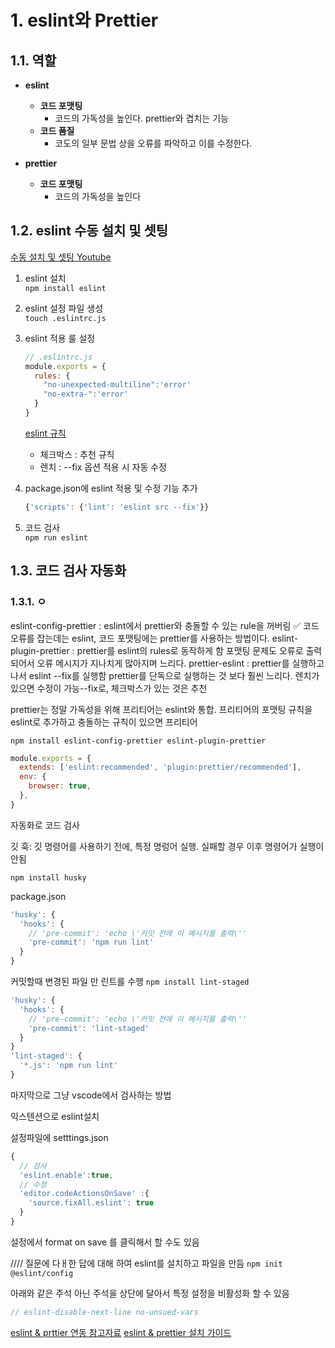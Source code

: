 # 1. eslint와 Prettier

## 1.1. 역할

- **eslint**

  - **코드 포맷팅**
    - 코드의 가독성을 높인다. prettier와 겹치는 기능
  - **코드 품질**
    - 코도의 일부 문법 상을 오류를 파악하고 이를 수정한다.

- **prettier**
  - **코드 포맷팅**
    - 코드의 가독성을 높인다

## 1.2. eslint 수동 설치 및 셋팅

[수동 설치 및 셋팅 Youtube](https://www.youtube.com/watch?v=Y3kjHM7d3Zo)

1. eslint 설치  
   `npm install eslint`
2. eslint 설정 파일 생성  
   `touch .eslintrc.js`
3. eslint 적용 룰 설정

   ```js
   // .eslintrc.js
   module.exports = {
     rules: {
       "no-unexpected-multiline":'error'
       "no-extra-":'error'
     }
   }
   ```

   [eslint 규칙](https://eslint.org/docs/latest/rules/)

   - 체크박스 : 추천 규칙
   - 렌치 : --fix 옵션 적용 시 자동 수정

4. package.json에 eslint 적용 및 수정 기능 추가
   ```js
   {'scripts': {'lint': 'eslint src --fix'}}
   ```
5. 코드 검사  
   `npm run eslint`

## 1.3. 코드 검사 자동화

### 1.3.1. ㅇ

eslint-config-prettier : eslint에서 prettier와 충돌할 수 있는 rule을 꺼버림 ✅
코드 오류를 잡는데는 eslint, 코드 포맷팅에는 prettier를 사용하는 방법이다.
eslint-plugin-prettier : prettier를 eslint의 rules로 동작하게 함
포맷팅 문제도 오류로 출력되어서 오류 메시지가 지나치게 많아지며 느리다.
prettier-eslint : prettier를 실행하고 나서 eslint --fix를 실행함
prettier를 단독으로 실행하는 것 보다 훨씬 느리다.
렌치가 있으면 수정이 가능--fix로, 체크박스가 있는 것은 추천

prettier는 정말 가독성을 위해
프리티어는 eslint와 통합. 프리티어의 포맷팅 규칙을 eslint로 추가하고
충돌하는 규칙이 있으면 프리티어

`npm install eslint-config-prettier eslint-plugin-prettier`

```js
module.exports = {
  extends: ['eslint:recommended', 'plugin:prettier/recommended'],
  env: {
    browser: true,
  },
}
```

자동화로 코드 검사

깃 훅: 깃 명령어를 사용하기 전에, 특정 명렁어 실행. 실패할 경우 이후 명령어가 실행이 안됨

`npm install husky`

package.json

```js
'husky': {
  'hooks': {
    // 'pre-commit': 'echo \'커밋 전에 이 메시지를 출력\''
    'pre-commit': 'npm run lint'
  }
}
```

커밋할때 변경된 파일 만 린트를 수행
`npm install lint-staged`

```js
'husky': {
  'hooks': {
    // 'pre-commit': 'echo \'커밋 전에 이 메시지를 출력\''
    'pre-commit': 'lint-staged'
  }
}
'lint-staged': {
  '*.js': 'npm run lint'
}
```

마지막으로 그냥 vscode에서 검사하는 방법

익스텐션으로 eslint설치

설정파일에
setttings.json

```js
{
  // 검사
  'eslint.enable':true,
  // 수정
  'editor.codeActionsOnSave' :{
    'source.fixAll.eslint': true
  }
}
```

설정에서 format on save 를 클릭해서 할 수도 있음

////
질문에 다ㅐ한 답에 대해 하여 eslint를 설치하고 파일을 만듬
`npm init @eslint/config`

아래와 같은 주석 아닌 주석을 상단에 달아서 특정 설정을 비활성화 할 수 있음

```js
// eslint-disable-next-line no-unsued-vars
```

[eslint & prttier 연동 참고자료](https://velog.io/@yrnana/prettier%EC%99%80-eslint%EB%A5%BC-%EA%B5%AC%EB%B6%84%ED%95%B4%EC%84%9C-%EC%82%AC%EC%9A%A9%ED%95%98%EC%9E%90)
[eslint & prettier 설치 가이드](https://react.vlpt.us/basic/27-useful-tools.html)
